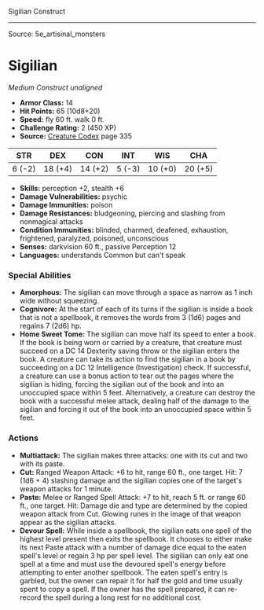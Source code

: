<MonsterName/>Sigilian</MonsterName>
<CreatureType/>Construct</CreatureType>



---

Source: 5e_artisinal_monsters

# Sigilian

*Medium* *Construct* *unaligned*

- **Armor Class:** 14
- **Hit Points:** 65 (10d8+20)
- **Speed:** fly 60 ft. walk 0 ft.
- **Challenge Rating:** 2 (450 XP)
- **Source:** [Creature Codex](https://koboldpress.com/kpstore/product/creature-codex-for-5th-edition-dnd) page 335

| STR | DEX | CON | INT | WIS | CHA |
| --- | --- | --- | --- | --- | --- |
| 6 (-2) | 18 (+4) | 14 (+2) | 5 (-3) | 10 (+0) | 20 (+5) |

- **Skills:** perception +2, stealth +6
- **Damage Vulnerabilities:** psychic
- **Damage Immunities:** poison
- **Damage Resistances:** bludgeoning, piercing and slashing from nonmagical attacks
- **Condition Immunities:** blinded, charmed, deafened, exhaustion, frightened, paralyzed, poisoned, unconscious
- **Senses:** darkvision 60 ft., passive Perception 12
- **Languages:** understands Common but can't speak

### Special Abilities

- **Amorphous:** The sigilian can move through a space as narrow as 1 inch wide without squeezing.
- **Cognivore:** At the start of each of its turns if the sigilian is inside a book that is not a spellbook, it removes the words from 3 (1d6) pages and regains 7 (2d6) hp.
- **Home Sweet Tome:** The sigilian can move half its speed to enter a book. If the book is being worn or carried by a creature, that creature must succeed on a DC 14 Dexterity saving throw or the sigilian enters the book. A creature can take its action to find the sigilian in a book by succeeding on a DC 12 Intelligence (Investigation) check. If successful, a creature can use a bonus action to tear out the pages where the sigilian is hiding, forcing the sigilian out of the book and into an unoccupied space within 5 feet. Alternatively, a creature can destroy the book with a successful melee attack, dealing half of the damage to the sigilian and forcing it out of the book into an unoccupied space within 5 feet.

### Actions

- **Multiattack:** The sigilian makes three attacks: one with its cut and two with its paste.
- **Cut:** Ranged Weapon Attack: +6 to hit, range 60 ft., one target. Hit: 7 (1d6 + 4) slashing damage and the sigilian copies one of the target's weapon attacks for 1 minute.
- **Paste:** Melee or Ranged Spell Attack: +7 to hit, reach 5 ft. or range 60 ft., one target. Hit: Damage die and type are determined by the copied weapon attack from Cut. Glowing runes in the image of that weapon appear as the sigilian attacks.
- **Devour Spell:** While inside a spellbook, the sigilian eats one spell of the highest level present then exits the spellbook. It chooses to either make its next Paste attack with a number of damage dice equal to the eaten spell's level or regain 3 hp per spell level. The sigilian can only eat one spell at a time and must use the devoured spell's energy before attempting to enter another spellbook. The eaten spell's entry is garbled, but the owner can repair it for half the gold and time usually spent to copy a spell. If the owner has the spell prepared, it can re-record the spell during a long rest for no additional cost.




